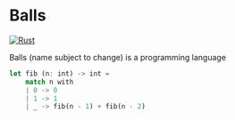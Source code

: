 # Balls

[![Rust](https://github.com/skycloudd/balls/actions/workflows/rust.yml/badge.svg)](https://github.com/skycloudd/balls/actions/workflows/rust.yml)

Balls (name subject to change) is a programming language

```rs
let fib (n: int) -> int =
    match n with
    | 0 -> 0
    | 1 -> 1
    | _ -> fib(n - 1) + fib(n - 2)
```
